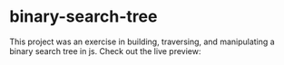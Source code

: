 # binary-search-tree
This project was an exercise in building, traversing, and manipulating a binary search tree in js. Check out the live preview:
